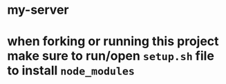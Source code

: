 # my-server
# when forking or running this project make sure to run/open `setup.sh` file to install `node_modules`